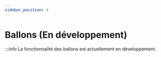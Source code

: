 ```yaml
---
sidebar_position: 4
---
```


# Ballons (En développement)

:::info
La fonctionnalité des ballons est actuellement en développement.